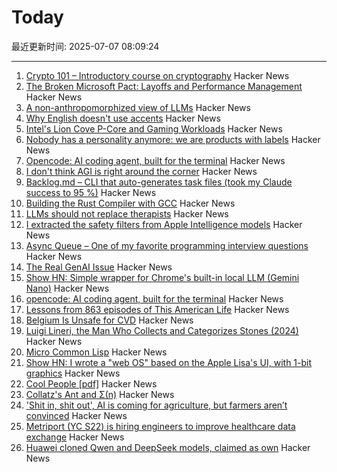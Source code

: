# Today

最近更新时间: 2025-07-07 08:09:24

--- 
1. [Crypto 101 – Introductory course on cryptography](https://www.crypto101.io/) Hacker News
2. [The Broken Microsoft Pact: Layoffs and Performance Management](https://danielsada.tech/blog/microsoft-pact/) Hacker News
3. [A non-anthropomorphized view of LLMs](http://addxorrol.blogspot.com/2025/07/a-non-anthropomorphized-view-of-llms.html) Hacker News
4. [Why English doesn't use accents](https://www.deadlanguagesociety.com/p/why-english-doesnt-use-accents) Hacker News
5. [Intel's Lion Cove P-Core and Gaming Workloads](https://chipsandcheese.com/p/intels-lion-cove-p-core-and-gaming) Hacker News
6. [Nobody has a personality anymore: we are products with labels](https://www.freyaindia.co.uk/p/nobody-has-a-personality-anymore) Hacker News
7. [Opencode: AI coding agent, built for the terminal](https://github.com/sst/opencode) Hacker News
8. [I don't think AGI is right around the corner](https://www.dwarkesh.com/p/timelines-june-2025) Hacker News
9. [Backlog.md – CLI that auto-generates task files (took my Claude success to 95 %)](https://github.com/MrLesk/Backlog.md) Hacker News
10. [Building the Rust Compiler with GCC](https://fractalfir.github.io/generated_html/cg_gcc_bootstrap.html) Hacker News
11. [LLMs should not replace therapists](https://arxiv.org/abs/2504.18412) Hacker News
12. [I extracted the safety filters from Apple Intelligence models](https://github.com/BlueFalconHD/apple_generative_model_safety_decrypted) Hacker News
13. [Async Queue – One of my favorite programming interview questions](https://davidgomes.com/async-queue-interview-ai/) Hacker News
14. [The Real GenAI Issue](https://www.tbray.org/ongoing/When/202x/2025/07/06/AI-Manifesto) Hacker News
15. [Show HN: Simple wrapper for Chrome's built-in local LLM (Gemini Nano)](https://github.com/kstonekuan/simple-chromium-ai) Hacker News
16. [opencode: AI coding agent, built for the terminal](https://github.com/sst/opencode) Hacker News
17. [Lessons from 863 episodes of This American Life](https://indarktrees.com/misc/tal/) Hacker News
18. [Belgium Is Unsafe for CVD](https://floort.net/posts/belgium-unsafe-for-cvd/) Hacker News
19. [Luigi Lineri, the Man Who Collects and Categorizes Stones (2024)](https://mossandfog.com/luigi-lineri-the-man-who-collects-and-categorizes-stones/) Hacker News
20. [Micro Common Lisp](https://t3x.org/mcl/index.html) Hacker News
21. [Show HN: I wrote a "web OS" based on the Apple Lisa's UI, with 1-bit graphics](https://alpha.lisagui.com/) Hacker News
22. [Cool People [pdf]](https://www.apa.org/pubs/journals/releases/xge-xge0001799.pdf) Hacker News
23. [Collatz's Ant and Σ(n)](https://gbragafibra.github.io/2025/07/06/collatz_ant5.html) Hacker News
24. ['Shit in, shit out', AI is coming for agriculture, but farmers aren’t convinced](https://theconversation.com/shit-in-shit-out-ai-is-coming-for-agriculture-but-farmers-arent-convinced-259997) Hacker News
25. [Metriport (YC S22) is hiring engineers to improve healthcare data exchange](https://www.ycombinator.com/companies/metriport/jobs/Rn2Je8M-software-engineer) Hacker News
26. [Huawei cloned Qwen and DeepSeek models, claimed as own](https://dilemmaworks.substack.com/p/whistleblower-huawei-cloned-and-renamed) Hacker News
